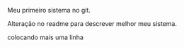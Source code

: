 Meu primeiro sistema no git.

Alteração no readme para descrever melhor meu sistema.

colocando mais uma linha